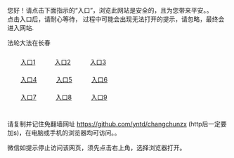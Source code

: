 您好！请点击下面指示的“入口”，浏览此网站是安全的，且为您带来平安。。 <br/>
点击入口后，请耐心等待， 过程中可能会出现无法打开的提示，请忽略，最终会进入网站. </br>

法轮大法在长春<br/>
<div style="padding:10px"><a style="margin:20px" target="_blank" href="https://d15dnahmgdzgbi.cloudfront.net/2Qpsp?gacnw" id="ccLink1" rel="nofollow">入口1</a> <a target="_blank" style="margin:20px" href="https://dkvqys6f6ksgy.cloudfront.net/2Qpsp?lhcwvo" id="ccLink2" rel="nofollow">入口2</a> <a style="margin:20px" target="_blank" href="https://dkfwqpzyszvq7.cloudfront.net/2Qpsp?oozxgnd" id="ccLink3" rel="nofollow">入口3</a></div>

<div style="padding:10px" ><a style="margin:20px" target="_blank" href="https://d15dnahmgdzgbi.cloudfront.net/2Qpsp?gacnw" id="ccLink4" rel="nofollow">入口4</a> <a style="margin:20px" href="https://dkvqys6f6ksgy.cloudfront.net/2Qpsp?lhcwvo" target="_blank" id="ccLink5" rel="nofollow">入口5</a> <a style="margin:20px" href="https://dkfwqpzyszvq7.cloudfront.net/2Qpsp?oozxgnd" target="_blank" id="ccLink6" rel="nofollow">入口6</a></div>

<div style="padding:10px"><a style="margin:20px" target="_blank" href="https://d15dnahmgdzgbi.cloudfront.net/2Qpsp?gacnw" id="ccLink7" rel="nofollow">入口7</a> <a style="margin:20px" href="https://dkvqys6f6ksgy.cloudfront.net/2Qpsp?lhcwvo" target="_blank" id="ccLink8" rel="nofollow">入口8</a> <a style="margin:20px" target="_blank" href="https://dkfwqpzyszvq7.cloudfront.net/2Qpsp?oozxgnd" id="ccLink9" rel="nofollow">入口9</a></div>

<br/>



请复制并记住免翻墙网址 https://github.com/yntd/changchunzx (http后一定要加s)，在电脑或手机的浏览器均可访问。。<br/>

微信如提示停止访问该网页，须先点击右上角，选择浏览器打开。
